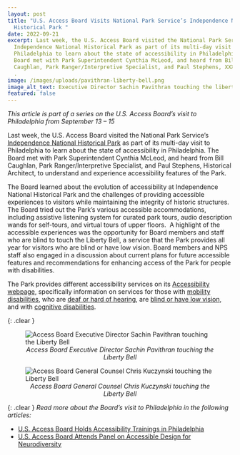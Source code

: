 ```yaml
---
layout: post
title: "U.S. Access Board Visits National Park Service’s Independence National
  Historical Park "
date: 2022-09-21
excerpt: Last week, the U.S. Access Board visited the National Park Service’s
  Independence National Historical Park as part of its multi-day visit to
  Philadelphia to learn about the state of accessibility in Philadelphia. The
  Board met with Park Superintendent Cynthia McLeod, and heard from Bill
  Caughlan, Park Ranger/Interpretive Specialist, and Paul Stephens, XXXX, to . .
  .
image: /images/uploads/pavithran-liberty-bell.png
image_alt_text: Executive Director Sachin Pavithran touching the liberty bell
featured: false
---
```

*This article is part of a series on the U.S. Access Board’s visit to Philadelphia from September 13 – 15*    

Last week, the U.S. Access Board visited the National Park Service’s [Independence National Historical Park](https://www.nps.gov/inde/index.htm) as part of its multi-day visit to Philadelphia to learn about the state of accessibility in Philadelphia. The Board met with Park Superintendent Cynthia McLeod, and heard from Bill Caughlan, Park Ranger/Interpretive Specialist, and Paul Stephens, Historical Architect, to understand and experience accessibility features of the Park.

The Board learned about the evolution of accessibility at Independence National Historical Park and the challenges of providing accessible experiences to visitors while maintaining the integrity of historic structures. The Board tried out the Park’s various accessible accommodations, including assistive listening system for curated park tours, audio description wands for self-tours, and virtual tours of upper floors.  A highlight of the accessible experiences was the opportunity for Board members and staff who are blind to touch the Liberty Bell, a service that the Park provides all year for visitors who are blind or have low vision. Board members and NPS staff also engaged in a discussion about current plans for future accessible features and recommendations for enhancing access of the Park for people with disabilities. 

The Park provides different accessibility services on its [Accessibility webpage,](https://www.nps.gov/inde/planyourvisit/accessibility.htm) specifically information on services for those with [mobility disabilities](https://www.nps.gov/inde/planyourvisit/physical-mobility.htm), who are [deaf or hard of hearing](https://www.nps.gov/inde/planyourvisit/hearing.htm), are [blind or have low vision](https://www.nps.gov/inde/planyourvisit/visual.htm), and with [cognitive disabilities](https://www.nps.gov/inde/planyourvisit/cognitive.htm). 

{: .clear }

<figure class="img-left">
  <img src="./images/uploads/pavithran-liberty-bell.png" alt="Access Board Executive Director Sachin Pavithran touching the Liberty Bell" class="center">
  <figcaption style="text-align:center">
    <em> Access Board Executive Director Sachin Pavithran touching the Liberty Bell</em>
  </figcaption>
</figure>
<figure class="img-right">
  <img src="./images/uploads/kuczynski-liberty-bell.png" alt="Access Board General Counsel Chris Kuczynski touching the Liberty Bell" class="center">
  <figcaption style="text-align:center">
    <em>Access Board General Counsel Chris Kuczynski touching the Liberty Bell</em>
  </figcaption>
</figure>

{: .clear }
*Read more about the Board’s visit to Philadelphia in the following articles:* 

* [U.S. Access Board Holds Accessibility Trainings in Philadelphia](https://www.access-board.gov/news/2022/09/20/u-s-access-board-holds-accessibility-trainings-in-philadelphia/) 
* [U.S. Access Board Attends Panel on Accessible Design for Neurodiversity](https://www.access-board.gov/news/2022/09/20/u-s-access-board-attends-panel-on-accessible-design-for-neurodiversity/)
